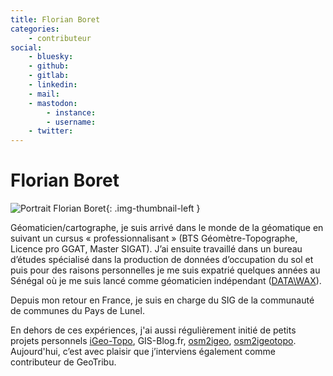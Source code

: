 ```yaml
---
title: Florian Boret
categories:
    - contributeur
social:
    - bluesky:
    - github:
    - gitlab:
    - linkedin:
    - mail:
    - mastodon:
        - instance:
        - username:
    - twitter:
---
```


# Florian Boret

<!-- --8<-- [start:author-sign-block] -->

![Portrait Florian Boret](https://cdn.geotribu.fr/img/internal/contributeurs/fbor.png "Portrait Florian Boret"){: .img-thumbnail-left }

Géomaticien/cartographe, je suis arrivé dans le monde de la géomatique en suivant un cursus « professionnalisant » (BTS Géomètre-Topographe, Licence pro GGAT, Master SIGAT). J’ai ensuite travaillé dans un bureau d’études spécialisé dans la production de données d’occupation du sol et puis pour des raisons personnelles je me suis expatrié quelques années au Sénégal où je me suis lancé comme géomaticien indépendant ([DATA\WAX](https://www.data-wax.com/)).

Depuis mon retour en France, je suis en charge du SIG de la communauté de communes du Pays de Lunel.

En dehors de ces expériences, j'ai aussi régulièrement initié de petits projets personnels [iGeo-Topo](https://www.igeo-topo.fr), GIS-Blog.fr, [osm2igeo](https://github.com/igeofr/osm2igeo), [osm2igeotopo](https://github.com/igeofr/osm2igeotopo). Aujourd'hui, c’est avec plaisir que j’interviens également comme contributeur de GeoTribu.

<!-- --8<-- [end:author-sign-block] -->
